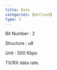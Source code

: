 ```yaml
---
title: Rate
categories: [defined]
type: 2
---
```

Bit Number
: 2

Structure
: u8

Unit
: 500 Kbps

TX/RX data rate.
